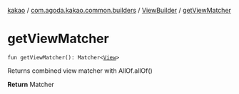 [kakao](../../index.md) / [com.agoda.kakao.common.builders](../index.md) / [ViewBuilder](index.md) / [getViewMatcher](./get-view-matcher.md)

# getViewMatcher

`fun getViewMatcher(): Matcher<`[`View`](https://developer.android.com/reference/android/view/View.html)`>`

Returns combined view matcher with AllOf.allOf()

**Return**
Matcher

